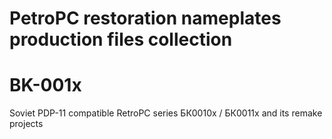 # PetroPC restoration nameplates production files collection

# BK-001x
Soviet PDP-11 compatible RetroPC series БК0010x / БК0011x and its remake projects

